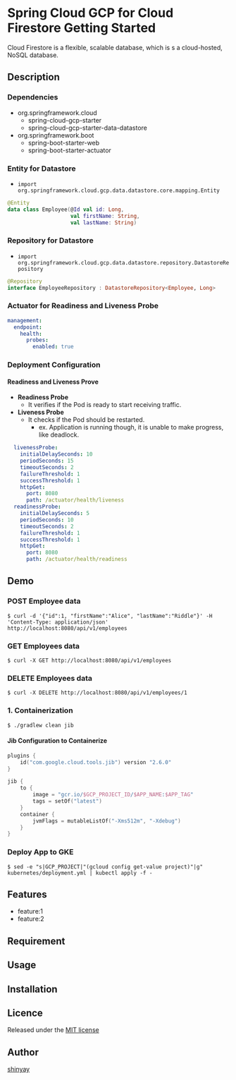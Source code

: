 # Spring Cloud GCP for Cloud Firestore Getting Started

Cloud Firestore is a flexible, scalable database, which is s a cloud-hosted, NoSQL database.

## Description
### Dependencies
- org.springframework.cloud
  - spring-cloud-gcp-starter
  - spring-cloud-gcp-starter-data-datastore
- org.springframework.boot
  - spring-boot-starter-web
  - spring-boot-starter-actuator

### Entity for Datastore

- `import org.springframework.cloud.gcp.data.datastore.core.mapping.Entity`

```kotlin
@Entity
data class Employee(@Id val id: Long,
                    val firstName: String,
                    val lastName: String)
```

### Repository for Datastore

- `import org.springframework.cloud.gcp.data.datastore.repository.DatastoreRepository`

```kotlin
@Repository
interface EmployeeRepository : DatastoreRepository<Employee, Long>
```

### Actuator for Readiness and Liveness Probe

```yaml
management:
  endpoint:
    health:
      probes:
        enabled: true
```

### Deployment Configuration

#### Readiness and Liveness Prove

- **Readiness Probe**
  - It verifies if the Pod is ready to start receiving traffic.
- **Liveness Probe**
  - It checks if the Pod should be restarted.
    - ex. Application is running though, it is unable to make progress, like deadlock.

```yaml
  livenessProbe:
    initialDelaySeconds: 10
    periodSeconds: 15
    timeoutSeconds: 2
    failureThreshold: 1
    successThreshold: 1
    httpGet:
      port: 8080
      path: /actuator/health/liveness
  readinessProbe:
    initialDelaySeconds: 5
    periodSeconds: 10
    timeoutSeconds: 2
    failureThreshold: 1
    successThreshold: 1
    httpGet:
      port: 8080
      path: /actuator/health/readiness
```

## Demo
### POST Employee data
```shell script
$ curl -d '{"id":1, "firstName":"Alice", "lastName":"Riddle"}' -H 'Content-Type: application/json' http://localhost:8080/api/v1/employees
```

### GET Employees data
```shell script
$ curl -X GET http://localhost:8080/api/v1/employees
```

### DELETE Employees data
```shell script
$ curl -X DELETE http://localhost:8080/api/v1/employees/1
```

### 1. Containerization

```shell script
$ ./gradlew clean jib
```

#### Jib Configuration to Containerize

```kotlin
plugins {
	id("com.google.cloud.tools.jib") version "2.6.0"
}

jib {
	to {
		image = "gcr.io/$GCP_PROJECT_ID/$APP_NAME:$APP_TAG"
		tags = setOf("latest")
	}
	container {
		jvmFlags = mutableListOf("-Xms512m", "-Xdebug")
	}
}
```

### Deploy App to GKE

```shell script
$ sed -e "s|GCP_PROJECT|"(gcloud config get-value project)"|g" kubernetes/deployment.yml | kubectl apply -f -
```



## Features

- feature:1
- feature:2

## Requirement

## Usage

## Installation

## Licence

Released under the [MIT license](https://gist.githubusercontent.com/shinyay/56e54ee4c0e22db8211e05e70a63247e/raw/34c6fdd50d54aa8e23560c296424aeb61599aa71/LICENSE)

## Author

[shinyay](https://github.com/shinyay)
